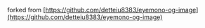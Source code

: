 
forked from 
[https://github.com/detteiu8383/eyemono-og-image](https://github.com/detteiu8383/eyemono-og-image)